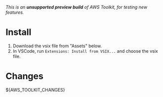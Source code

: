 _This is an **unsupported preview build** of AWS Toolkit, for testing new features._

# Install

1. Download the vsix file from "Assets" below.
2. In VSCode, run `Extensions: Install from VSIX...` and choose the vsix file.

# Changes

${AWS_TOOLKIT_CHANGES}
